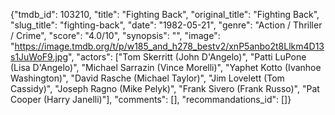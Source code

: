{"tmdb_id": 103210, "title": "Fighting Back", "original_title": "Fighting Back", "slug_title": "fighting-back", "date": "1982-05-21", "genre": "Action / Thriller / Crime", "score": "4.0/10", "synopsis": "", "image": "https://image.tmdb.org/t/p/w185_and_h278_bestv2/xnP5anbo2t8Llkm4D13s1JuWoF9.jpg", "actors": ["Tom Skerritt (John D'Angelo)", "Patti LuPone (Lisa D'Angelo)", "Michael Sarrazin (Vince Morelli)", "Yaphet Kotto (Ivanhoe Washington)", "David Rasche (Michael Taylor)", "Jim Lovelett (Tom Cassidy)", "Joseph Ragno (Mike Pelyk)", "Frank Sivero (Frank Russo)", "Pat Cooper (Harry Janelli)"], "comments": [], "recommandations_id": []}